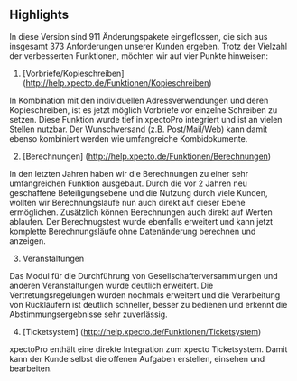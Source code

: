 ## Highlights

In diese Version sind 911 Änderungspakete eingeflossen, die sich aus insgesamt 373 Anforderungen unserer Kunden ergeben.
Trotz der Vielzahl der verbesserten Funktionen, möchten wir auf vier Punkte hinweisen:

1. [Vorbriefe/Kopieschreiben] (http://help.xpecto.de/Funktionen/Kopieschreiben)

In Kombination mit den individuellen Adressverwendungen und deren Kopieschreiben, ist es jetzt möglich Vorbriefe vor einzelne Schreiben zu setzen. Diese Funktion wurde tief in xpectoPro integriert und ist an vielen Stellen nutzbar. Der Wunschversand (z.B. Post/Mail/Web) kann damit ebenso kombiniert werden wie umfangreiche Kombidokumente.

2. [Berechnungen] (http://help.xpecto.de/Funktionen/Berechnungen)

In den letzten Jahren haben wir die Berechnungen zu einer sehr umfangreichen Funktion ausgebaut. Durch die vor 2 Jahren neu geschaffene Beteiligungsebene und die Nutzung durch viele Kunden, wollten wir Berechnungsläufe nun auch direkt auf dieser Ebene ermöglichen. Zusätzlich können Berechnungen auch direkt auf Werten ablaufen. Der Berechnugstest wurde ebenfalls erweitert und kann jetzt komplette Berechnungsläufe ohne Datenänderung berechnen und anzeigen.

3. Veranstaltungen 

Das Modul für die Durchführung von Gesellschafterversammlungen und anderen Veranstaltungen wurde deutlich erweitert. Die Vertretungsregelungen wurden nochmals erweitert und die Verarbeitung von Rückläufern ist deutlich schneller, besser zu bedienen und erkennt die Abstimmungsergebnisse sehr zuverlässig.

4. [Ticketsystem] (http://help.xpecto.de/Funktionen/Ticketsystem)

xpectoPro enthält eine direkte Integration zum xpecto Ticketsystem. Damit kann der Kunde selbst die offenen Aufgaben erstellen, einsehen und bearbeiten. 
